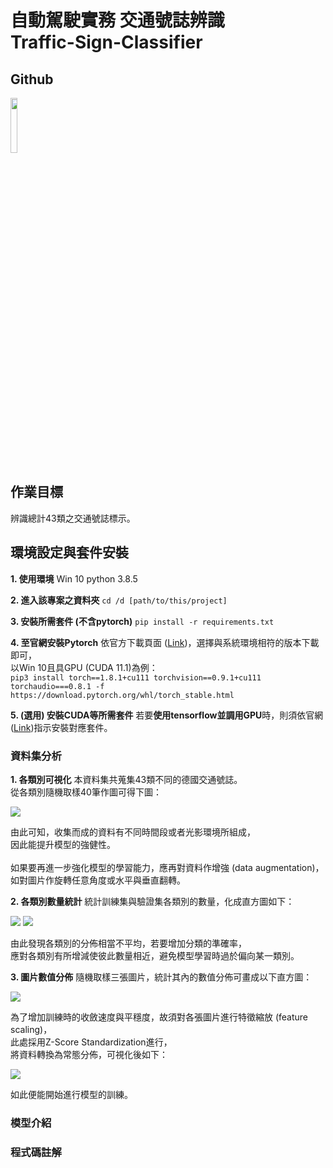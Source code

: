 # 自動駕駛實務 交通號誌辨識<br />Traffic-Sign-Classifier

## Github

[<img src=https://i.imgur.com/3aZfqpy.png width=15%>](https://github.com/Abner0627/Traffic-Sign-Classifier)

## 作業目標

辨識總計43類之交通號誌標示。

## 環境設定與套件安裝

**1. 使用環境**
Win 10 
python 3.8.5

**2. 進入該專案之資料夾**
`cd /d [path/to/this/project]`

**3. 安裝所需套件 (不含pytorch)**
`pip install -r requirements.txt`

**4. 至官網安裝Pytorch**
依官方下載頁面 ([Link](https://pytorch.org/get-started/locally/))，選擇與系統環境相符的版本下載即可，\
以Win 10且具GPU (CUDA 11.1)為例：\
`pip3 install torch==1.8.1+cu111 torchvision==0.9.1+cu111 torchaudio===0.8.1 -f https://download.pytorch.org/whl/torch_stable.html`

**5. (選用) 安裝CUDA等所需套件**
若要**使用tensorflow並調用GPU**時，則須依官網 ([Link](https://www.tensorflow.org/install/gpu?hl=zh-tw#software_requirements))指示安裝對應套件。

### 資料集分析

**1. 各類別可視化**
本資料集共蒐集43類不同的德國交通號誌。\
從各類別隨機取樣40筆作圖可得下圖：

<img src=https://i.imgur.com/7uPPoyC.png>

由此可知，收集而成的資料有不同時間段或者光影環境所組成，\
因此能提升模型的強健性。\
\
如果要再進一步強化模型的學習能力，應再對資料作增強 (data augmentation)，\
如對圖片作旋轉任意角度或水平與垂直翻轉。

**2. 各類別數量統計**
統計訓練集與驗證集各類別的數量，化成直方圖如下：

<img src=https://i.imgur.com/vRVy8tG.png>
<img src=https://i.imgur.com/xjjkOtl.png>

由此發現各類別的分佈相當不平均，若要增加分類的準確率，\
應對各類別有所增減使彼此數量相近，避免模型學習時過於偏向某一類別。

**3. 圖片數值分佈**
隨機取樣三張圖片，統計其內的數值分佈可畫成以下直方圖：

<img src=https://i.imgur.com/UsUmcxk.png>

為了增加訓練時的收斂速度與平穩度，故須對各張圖片進行特徵縮放 (feature scaling)，\
此處採用Z-Score Standardization進行，\
將資料轉換為常態分佈，可視化後如下：

<img src=https://i.imgur.com/fIFDe2X.png>

如此便能開始進行模型的訓練。

### 模型介紹

### 程式碼註解